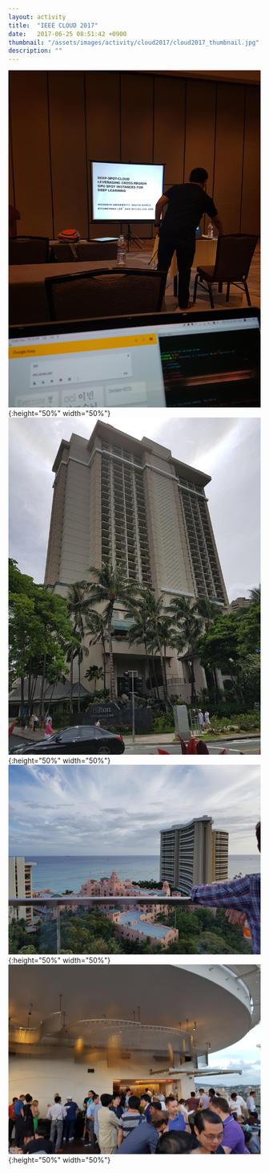 ```yaml
---
layout: activity
title:  "IEEE CLOUD 2017"
date:   2017-06-25 08:51:42 +0900
thumbnail: "/assets/images/activity/cloud2017/cloud2017_thumbnail.jpg"
description: ""
---
```


![](/assets/images/activity/cloud2017/20170627_130303.jpg){:height="50%" width="50%"}
![](/assets/images/activity/cloud2017/20170627_140715.jpg){:height="50%" width="50%"}
![](/assets/images/activity/cloud2017/20170627_180453.jpg){:height="50%" width="50%"}
![](/assets/images/activity/cloud2017/20170627_191125.jpg){:height="50%" width="50%"}

